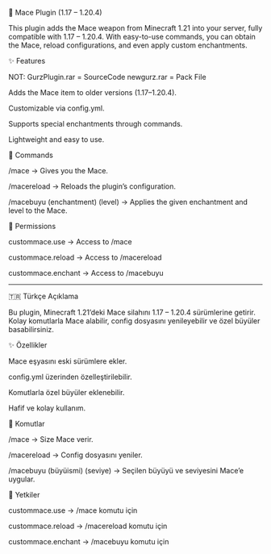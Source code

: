 🔨 Mace Plugin (1.17 – 1.20.4)

This plugin adds the Mace weapon from Minecraft 1.21 into your server, fully compatible with 1.17 – 1.20.4.
With easy-to-use commands, you can obtain the Mace, reload configurations, and even apply custom enchantments.

✨ Features

NOT: 
    GurzPlugin.rar = SourceCode
    newgurz.rar = Pack File

Adds the Mace item to older versions (1.17–1.20.4).

Customizable via config.yml.

Supports special enchantments through commands.

Lightweight and easy to use.


📜 Commands

/mace → Gives you the Mace.

/macereload → Reloads the plugin’s configuration.

/macebuyu (enchantment) (level) → Applies the given enchantment and level to the Mace.


📌 Permissions

custommace.use → Access to /mace

custommace.reload → Access to /macereload

custommace.enchant → Access to /macebuyu



---

🇹🇷 Türkçe Açıklama

Bu plugin, Minecraft 1.21’deki Mace silahını 1.17 – 1.20.4 sürümlerine getirir.
Kolay komutlarla Mace alabilir, config dosyasını yenileyebilir ve özel büyüler basabilirsiniz.

✨ Özellikler

Mace eşyasını eski sürümlere ekler.

config.yml üzerinden özelleştirilebilir.

Komutlarla özel büyüler eklenebilir.

Hafif ve kolay kullanım.


📜 Komutlar

/mace → Size Mace verir.

/macereload → Config dosyasını yeniler.

/macebuyu (büyüismi) (seviye) → Seçilen büyüyü ve seviyesini Mace’e uygular.


📌 Yetkiler

custommace.use → /mace komutu için

custommace.reload → /macereload komutu için

custommace.enchant → /macebuyu komutu için
